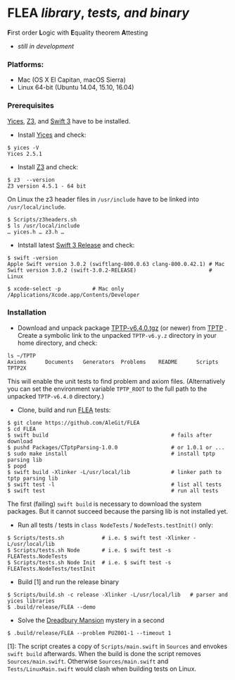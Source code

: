 # FLEA *library*, *tests, and binary*
**F**irst order **L**ogic with **E**quality theorem **A**ttesting

- *still in development*

### Platforms:
- Mac (OS X El Capitan, macOS Sierra)
- Linux 64-bit (Ubuntu 14.04, 15.10, 16.04)

### Prerequisites

[Yices](http://yices.csl.sri.com),
[Z3](https://github.com/Z3Prover/z3),
and [Swift 3](https://swift.org/) have to be installed.

- Install [Yices](http://yices.csl.sri.com) and check:
```
$ yices -V
Yices 2.5.1
```

- Install [Z3](https://github.com/Z3Prover/z3) and check:
```
$ z3  --version
Z3 version 4.5.1 - 64 bit
```
On Linux the z3 header files in `/usr/include` have to be linked into `/usr/local/include`.

```
$ Scripts/z3headers.sh
$ ls /usr/local/include
… yices.h … z3.h …
```




- Intstall latest [Swift 3 Release](https://swift.org/download/#using-downloads)
and check:
```
$ swift -version
Apple Swift version 3.0.2 (swiftlang-800.0.63 clang-800.0.42.1) # Mac
Swift version 3.0.2 (swift-3.0.2-RELEASE)                       # Linux

$ xcode-select -p          # Mac only
/Applications/Xcode.app/Contents/Developer
```

### Installation

- Download and unpack package [TPTP-v6.4.0.tgz](http://www.cs.miami.edu/~tptp/TPTP/Distribution/TPTP-v6.4.0.tgz)
(or newer) from [TPTP](http://www.cs.miami.edu/~tptp/) .
Create a symbolic link to the unpacked `TPTP-v6.y.z` directory
in your home directory, and check:
```
ls ~/TPTP
Axioms		Documents	Generators	Problems	README		Scripts		TPTP2X
```
This will enable the unit tests to find problem and axiom files.
(Alternatively you can set the environment variable `TPTP_ROOT`
to the full path to the unpacked `TPTP-v6.4.0` directory.)
- Clone, build and run [FLEA](https://github.com/AleGit/FLEA) tests:
```
$ git clone https://github.com/AleGit/FLEA
$ cd FLEA
$ swift build                                       # fails after download
$ pushd Packages/CTptpParsing-1.0.0                 # or 1.0.1 or ...
$ sudo make install                                 # install tptp parsing lib
$ popd
$ swift build -Xlinker -L/usr/local/lib             # linker path to tptp parsing lib
$ swift test -l                                     # list all tests
$ swift test                                        # run all tests
```
The first (failing) `swift build` is necessary to download the system packages.
But it cannot succeed because the parsing lib is not installed yet.

- Run all tests / tests in `class NodeTests` / `NodeTests.testInit()` only:
```
$ Scripts/tests.sh            # i.e. $ swift test -Xlinker -L/usr/local/lib
$ Scripts/tests.sh Node       # i.e. $ swift test -s FLEATests.NodeTests
$ Scripts/tests.sh Node Init  # i.e. $ swift test -s FLEATests.NodeTests/testInit
```

- Build [1] and run the release binary
```
$ Scripts/build.sh -c release -Xlinker -L/usr/local/lib   # parser and yices libraries
$ .build/release/FLEA --demo
```

- Solve the [Dreadbury Mansion](http://www.cs.miami.edu/~tptp/cgi-bin/SeeTPTP?Category=Problems&Domain=PUZ&File=PUZ001-1.p) mystery in a second
```
$ .build/release/FLEA --problem PUZ001-1 --timeout 1
```

[1]: The script creates a copy of  `Scripts/main.swift` in `Sources` and envokes `swift build` afterwards.
When the build is done the script removes `Sources/main.swift`. 
Otherwise `Sources/main.swift` and `Tests/LinuxMain.swift` would clash when building tests on Linux.
